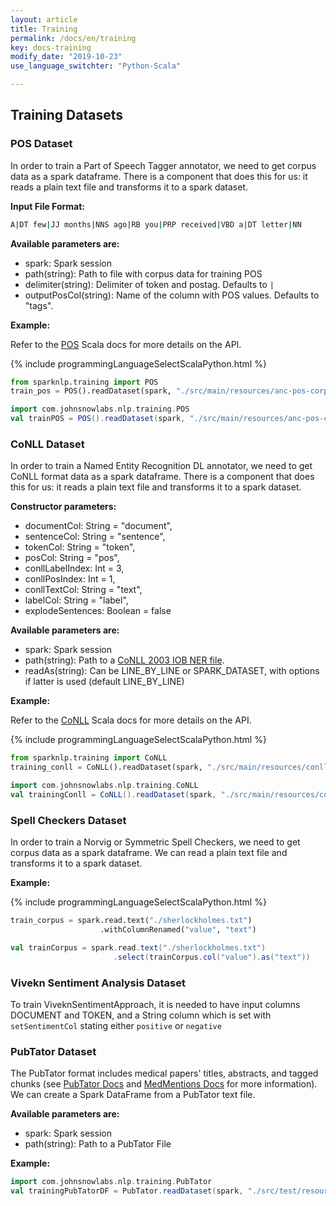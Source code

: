 ```yaml
---
layout: article
title: Training
permalink: /docs/en/training
key: docs-training
modify_date: "2019-10-23"
use_language_switchter: "Python-Scala"

---
```


## Training Datasets

### POS Dataset

In order to train a Part of Speech Tagger annotator, we need to get corpus data as a spark dataframe. There is a component that does this for us: it reads a plain text file and transforms it to a spark dataset.  

**Input File Format:**

```bash
A|DT few|JJ months|NNS ago|RB you|PRP received|VBD a|DT letter|NN
```

**Available parameters are:**

- spark: Spark session
- path(string): Path to file with corpus data for training POS
- delimiter(string): Delimiter of token and postag. Defaults to `|`
- outputPosCol(string): Name of the column with POS values. Defaults to "tags".

**Example:**  

Refer to the [POS](https://nlp.johnsnowlabs.com/api/index#com.johnsnowlabs.nlp.training.POS) Scala docs for more details on the API.

{% include programmingLanguageSelectScalaPython.html %}

```python
from sparknlp.training import POS
train_pos = POS().readDataset(spark, "./src/main/resources/anc-pos-corpus")
```

```scala
import com.johnsnowlabs.nlp.training.POS
val trainPOS = POS().readDataset(spark, "./src/main/resources/anc-pos-corpus")
```

### CoNLL Dataset

In order to train a Named Entity Recognition DL annotator, we need to get CoNLL format data as a spark dataframe. There is a component that does this for us: it reads a plain text file and transforms it to a spark dataset.

**Constructor parameters:**

- documentCol: String = "document",
- sentenceCol: String = "sentence",
- tokenCol: String = "token",
- posCol: String = "pos",
- conllLabelIndex: Int = 3,
- conllPosIndex: Int = 1,
- conllTextCol: String = "text",
- labelCol: String = "label",
- explodeSentences: Boolean = false

**Available parameters are:**

- spark: Spark session
- path(string): Path to a [CoNLL 2003 IOB NER file](https://www.clips.uantwerpen.be/conll2003/ner).
- readAs(string): Can be LINE_BY_LINE or SPARK_DATASET, with options if latter is used (default LINE_BY_LINE)

**Example:**

Refer to the [CoNLL](https://nlp.johnsnowlabs.com/api/index#com.johnsnowlabs.nlp.training.CoNLL) Scala docs for more details on the API.

{% include programmingLanguageSelectScalaPython.html %}

```python
from sparknlp.training import CoNLL
training_conll = CoNLL().readDataset(spark, "./src/main/resources/conll2003/eng.train")
```

```scala
import com.johnsnowlabs.nlp.training.CoNLL
val trainingConll = CoNLL().readDataset(spark, "./src/main/resources/conll2003/eng.train")
```

### Spell Checkers Dataset

In order to train a Norvig or Symmetric Spell Checkers, we need to get corpus data as a spark dataframe. We can read a plain text file and transforms it to a spark dataset.  

**Example:**

{% include programmingLanguageSelectScalaPython.html %}

```python
train_corpus = spark.read.text("./sherlockholmes.txt")
                    .withColumnRenamed("value", "text")
```

```scala
val trainCorpus = spark.read.text("./sherlockholmes.txt")
                       .select(trainCorpus.col("value").as("text"))
```

### Vivekn Sentiment Analysis Dataset

To train ViveknSentimentApproach, it is needed to have input columns DOCUMENT and TOKEN, and a String column which is set with `setSentimentCol` stating either `positive` or `negative`


### PubTator Dataset

The PubTator format includes medical papers' titles, abstracts, and tagged chunks (see [PubTator Docs](http://bioportal.bioontology.org/ontologies/EDAM?p=classes&conceptid=format_3783) and [MedMentions Docs](http://github.com/chanzuckerberg/MedMentions) for more information). We can create a Spark DataFrame from a PubTator text file.

**Available parameters are:**

- spark: Spark session
- path(string): Path to a PubTator File

**Example:**

```scala
import com.johnsnowlabs.nlp.training.PubTator
val trainingPubTatorDF = PubTator.readDataset(spark, "./src/test/resources/corpus_pubtator.txt")
```